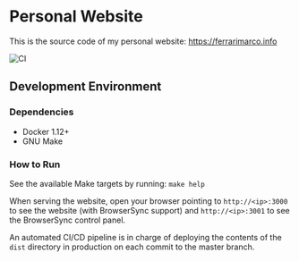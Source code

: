 # Personal Website

This is the source code of my personal website: <https://ferrarimarco.info>

![CI](https://github.com/ferrarimarco/ferrarimarco.github.io/workflows/CI/badge.svg)

## Development Environment

### Dependencies

- Docker 1.12+
- GNU Make

### How to Run

See the available Make targets by running: `make help`

When serving the website, open your browser pointing to `http://<ip>:3000` to see the website (with BrowserSync support)
and `http://<ip>:3001` to see the BrowserSync control panel.

An automated CI/CD pipeline is in charge of deploying the contents of the `dist` directory in production on each commit
to the master branch.
